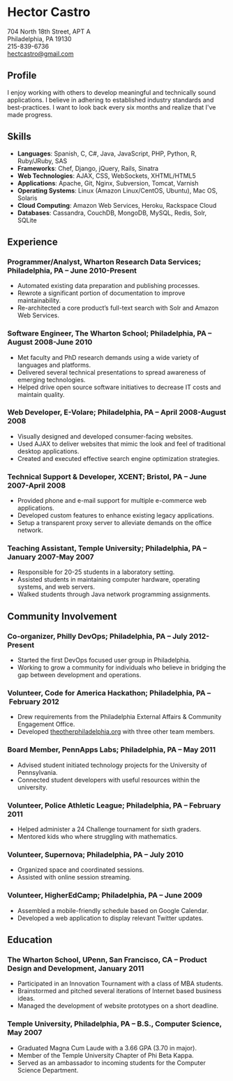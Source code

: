 # Hector Castro #

704 North 18th Street, APT A  
Philadelphia, PA 19130  
215-839-6736  
<hectcastro@gmail.com>  

## Profile ##

I enjoy working with others to develop meaningful and technically sound
applications.  I believe in adhering to established industry standards
and best-practices.  I want to look back every six months and realize
that I've made progress.

## Skills ##

* __Languages__: Spanish, C, C#, Java, JavaScript, PHP, Python, R,
  Ruby/JRuby, SAS
* __Frameworks__: Chef, Django, jQuery, Rails, Sinatra
* __Web Technologies__: AJAX, CSS, WebSockets, XHTML/HTML5
* __Applications__: Apache, Git, Nginx, Subversion, Tomcat, Varnish
* __Operating Systems__: Linux (Amazon Linux/CentOS, Ubuntu), Mac OS,
  Solaris
* __Cloud Computing__: Amazon Web Services, Heroku, Rackspace Cloud
* __Databases__: Cassandra, CouchDB, MongoDB, MySQL, Redis, Solr,
  SQLite

## Experience ##

### Programmer/Analyst, Wharton Research Data Services; Philadelphia, PA – June 2010-Present ###

* Automated existing data preparation and publishing processes.
* Rewrote a significant portion of documentation to improve
  maintainability.
* Re-architected a core product’s full-text search with Solr and Amazon
  Web Services.

### Software Engineer, The Wharton School; Philadelphia, PA – August 2008-June 2010 ###

* Met faculty and PhD research demands using a wide variety of languages
  and platforms.
* Delivered several technical presentations to spread awareness of
  emerging technologies.
* Helped drive open source software initiatives to decrease IT costs and
  maintain quality.

### Web Developer, E-Volare; Philadelphia, PA – April 2008-August 2008 ###

* Visually designed and developed consumer-facing websites.
* Used AJAX to deliver websites that mimic the look and feel of
  traditional desktop applications.
* Created and executed effective search engine optimization strategies.

### Technical Support & Developer, XCENT; Bristol, PA – June 2007-April 2008 ###

* Provided phone and e-mail support for multiple e-commerce web
  applications.
* Developed custom features to enhance existing legacy applications.
* Setup a transparent proxy server to alleviate demands on the office
  network.

### Teaching Assistant, Temple University; Philadelphia, PA – January 2007-May 2007 ###

* Responsible for 20-25 students in a laboratory setting.
* Assisted students in maintaining computer hardware, operating systems,
  and web servers.
* Walked students through Java network programming assignments.

## Community Involvement ##

### Co-organizer, Philly DevOps; Philadelphia, PA – July 2012-Present ###

* Started the first DevOps focused user group in Philadelphia.
* Working to grow a community for individuals who believe in bridging the
  gap between development and operations.

### Volunteer, Code for America Hackathon; Philadelphia, PA – February 2012 ###

* Drew requirements from the Philadelphia External Affairs &amp;
  Community Engagement Office.
* Developed [theotherphiladelphia.org](http://theotherphiladelphia.org)
  with three other team members.

### Board Member, PennApps Labs; Philadelphia, PA – May 2011 ###

* Advised student initiated technology projects for the University of
  Pennsylvania.
* Connected student developers with useful resources within the
  university.

### Volunteer, Police Athletic League; Philadelphia, PA – February 2011 ###

* Helped administer a 24 Challenge tournament for sixth graders.
* Mentored kids who where struggling with mathematics.

### Volunteer, Supernova; Philadelphia, PA – July 2010 ###

* Organized space and coordinated sessions.
* Assisted with online session streaming.

### Volunteer, HigherEdCamp; Philadelphia, PA – June 2009 ###

* Assembled a mobile-friendly schedule based on Google Calendar.
* Developed a web application to display relevant Twitter updates.

## Education ##

### The Wharton School, UPenn, San Francisco, CA – Product Design and Development, January 2011

* Participated in an Innovation Tournament with a class of MBA students.
* Brainstormed and pitched several iterations of Internet based business
  ideas.
* Managed the development of website prototypes on a short deadline.

### Temple University, Philadelphia, PA – B.S., Computer Science, May 2007 ###

* Graduated Magna Cum Laude with a 3.66 GPA (3.70 in major).
* Member of the Temple University Chapter of Phi Beta Kappa.
* Served as an ambassador to incoming students for the Computer Science
  Department.
